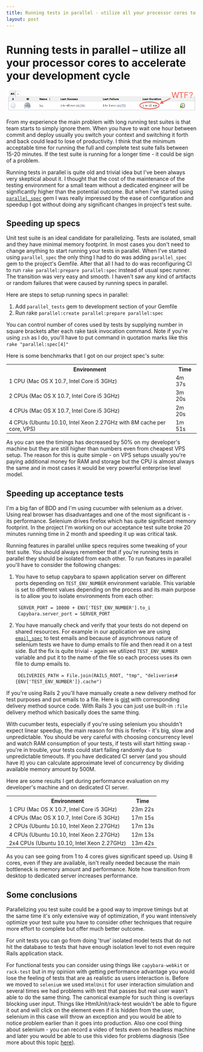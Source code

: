 ```yaml
---
title: Running tests in parallel - utilize all your processor cores to accelerate your development cycle
layout: post
---
```


# Running tests in parallel &ndash; utilize all your processor cores to accelerate your development cycle #

![alt text](wtf.png "WTF")

From my experience the main problem with long running test suites is that team starts to simply ignore them. When you have to wait one hour between commit and deploy usually you switch your context and switching it forth and back could lead to lose of productivity. I think that the minimum acceptable time for running the full and complete test suite falls between 15-20 minutes. If the test suite is running for a longer time - it could be sign of a problem.

Running tests in parallel is quite old and trivial idea but I've been always very skeptical about it. I thought that the cost of the maintenance of the testing environment for a small team without a dedicated engineer will be significantly higher than the potential outcome. But when I've started using [`parallel_spec`](https://github.com/grosser/parallel_tests) gem I was really impressed by the ease of configuration and speedup I got without doing any significant changes in project's test suite.


## Speeding up specs

Unit test suite is an ideal candidate for parallelizing. Tests are isolated, small and they have minimal memory footprint. In most cases you don't need to change anything to start running your tests in parallel. When I've started using `parallel_spec` the only thing I had to do was adding `parallel_spec` gem to the project's Gemfile. After that all I had to do was reconfiguring CI to run `rake parallel:prepare parallel:spec` instead of usual spec runner. The transition was very easy and smooth. I haven't saw any kind of artifacts or random failures that were caused by running specs in parallel.

Here are steps to setup running specs in parallel:

1. Add `parallel_tests` gem to development section of your Gemfile
2. Run rake `parallel:create parallel:prepare parallel:spec`

You can control number of cores used by tests by supplying number in square brackets after each rake task invocation command. Note if you're using `zsh` as I do, you'll have to put command in quotation marks like this `rake "parallel:spec[4]"`

Here is some benchmarks that I got on our project spec's suite:

<table>
  <tr>
    <th>Environment</th>
    <th>Time</th>
  </tr>
  <tr>
    <td>1 CPU (Mac OS X 10.7, Intel Core i5 3GHz)</td>
    <td>4m 37s</td>
  </tr>
  <tr>
    <td>2 CPUs (Mac OS X 10.7, Intel Core i5 3GHz)</td>
    <td>3m 20s</td>
  </tr>
  <tr>
    <td>4 CPUs (Mac OS X 10.7, Intel Core i5 3GHz)</td>
    <td>2m 20s</td>
  </tr>
  <tr>
    <td>4 CPUs (Ubuntu 10.10, Intel Xeon 2.27GHz with 8M cache per core, VPS)</td>
    <td>1m 51s</td>
  </tr>
</table>

As you can see the timings has decreased by 50% on my developer's machine but they are still higher than numbers even from cheapest VPS setup. The reason for this is quite simple - on VPS setups usually you're paying additional money for RAM and storage but the CPU is almost always the same and in most cases it would be very powerful enterprise level model.

## Speeding up acceptance tests

I'm a big fan of BDD and I'm using cucumber with selenium as a driver. Using real browser has disadvantages and one of the most significant is - its performance. Selenium drives firefox which has quite significant memory footprint. In the project I'm working on our acceptance test suite broke 20 minutes running time in 2 month and speeding it up was critical task.

Running features in parallel unlike specs requires some tweaking of your test suite. You should always remember that if you're running tests in parallel they should be isolated from each other. To run features in parallel you'll have to consider the following changes:

1. You have to setup capybara to spawn application server on different ports depending on `TEST_ENV_NUMBER` environment variable. This variable is set to different values depending on the process and its main purpose is to allow you to isolate environments from each other:

 
        SERVER_PORT = 10000 + ENV['TEST_ENV_NUMBER'].to_i
        Capybara.server_port = SERVER_PORT

2. You have manually check and verify that your tests do not depend on shared resources. For example in our application we are using [`email_spec`](https://github.com/bmabey/email-spec) to test emails and because of asynchronous nature of selenium tests we have to dump emails to file and then read it on a test side. But the fix is quite trivial - again we utilized `TEST_ENV_NUMBER` variable and put it to the name of the file so each process uses its own file to dump emails to.

        DELIVERIES_PATH = File.join(RAILS_ROOT, "tmp", "deliveries#{ENV['TEST_ENV_NUMBER']}.cache")

If you're using Rails 2 you'll have manually create a new delivery method for test purposes and put emails to a file. Here is [gist](https://gist.github.com/e224c4cf78102f44c498) with corresponding delivery method source code. With Rails 3 you can just use built-in `:file` delivery method which basically does the same thing.

With cucumber tests, especially if you're using selenium you shouldn't expect linear speedup, the main reason for this is firefox - it's big, slow and unpredictable. You should be very careful with choosing concurrency level and watch RAM consumption of your tests, if tests will start hitting swap - you're in trouble, your tests could start failing randomly due to unpredictable timeouts. If you have dedicated CI server (and you should have it) you can calculate approximate level of concurrency by dividing available memory amount by 500M.

Here are some results I get during performance evaluation on my developer's machine and on dedicated CI server.

<table>
  <tr>
    <th>Environment</th>
    <th>Time</th>
  </tr>
  <tr>
    <td>1 CPU (Mac OS X 10.7, Intel Core i5 3GHz)</td>
    <td>23m 22s</td>
  </tr>
  <tr>
    <td>4 CPUs (Mac OS X 10.7, Intel Core i5 3GHz)</td>
    <td>17m 15s</td>
  </tr>
  <tr>
    <td>2 CPUs (Ubuntu 10.10, Intel Xeon 2.27GHz)</td>
    <td>17m 13s</td>
  </tr>
  <tr>
    <td>4 CPUs (Ubuntu 10.10, Intel Xeon 2.27GHz)</td>
    <td>12m 13s</td>
  </tr>
  <tr>
    <td>2x4 CPUs (Ubuntu 10.10, Intel Xeon 2.27GHz)</td>
    <td>13m 42s</td>
  </tr>
</table>

As you can see going from 1 to 4 cores gives significant speed up. Using 8 cores, even if they are available, isn't really needed because the main bottleneck is memory amount and performance. Note how transition from desktop to dedicated server increases performance.

## Some conclusions

Parallelizing you test suite could be a good way to improve timings but at the same time it's only extensive way of optimization, if you want intensively optimize your test suite you have to consider other techniques that require more effort to complete but offer much better outcome. 

For unit tests you can go from doing 'true' isolated model tests that do not hit the database to tests that have enough isolation level to not even require Rails application stack.

For functional tests you can consider using things like `capybara-webkit` or `rack-test` but in my opinion with getting performance advantage you would lose the feeling of tests that are as realistic as users interaction is. Before we moved to `selenium` we used `HtmlUnit` for user interaction simulation and several times we had problems with test that passes but real user wasn't able to do the same thing. The canonical example for such thing is overlays blocking user input. Things like HtmlUnit/rack-test wouldn't be able to figure it out and will click on the element even if it is hidden from the user, selenium in this case will throw an exception and you would be able to notice problem earlier than it goes into production. Also one cool thing about selenium - you can record a video of tests even on headless machine and later you would be able to use this video for problems diagnosis (See more about this topic [here](http://iafonov.github.com/blog/setup-jenkins-to-run-headless-selenium.html)).
